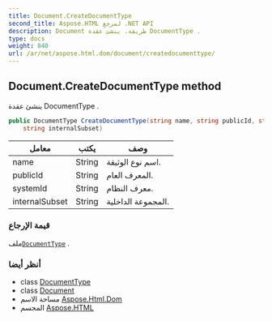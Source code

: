 ```yaml
---
title: Document.CreateDocumentType
second_title: Aspose.HTML لمرجع .NET API
description: Document طريقة. ينشئ عقدة DocumentType .
type: docs
weight: 840
url: /ar/net/aspose.html.dom/document/createdocumenttype/
---
```

## Document.CreateDocumentType method

ينشئ عقدة DocumentType .

```csharp
public DocumentType CreateDocumentType(string name, string publicId, string systemId, 
    string internalSubset)
```

| معامل | يكتب | وصف |
| --- | --- | --- |
| name | String | اسم نوع الوثيقة. |
| publicId | String | المعرف العام. |
| systemId | String | معرف النظام. |
| internalSubset | String | المجموعة الداخلية. |

### قيمة الإرجاع

ملف[`DocumentType`](../../documenttype/) .

### أنظر أيضا

* class [DocumentType](../../documenttype/)
* class [Document](../)
* مساحة الاسم [Aspose.Html.Dom](../../document/)
* المجسم [Aspose.HTML](../../../)


